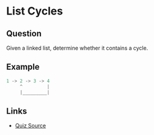# List Cycles

## Question

Given a linked list, determine whether it contains a cycle.

## Example

```js
1 -> 2 -> 3 -> 4
     ^         |
     |_________|
```

## Links

- [Quiz Source](https://www.byte-by-byte.com/listcycles/)
